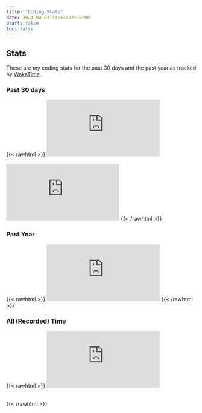 ```yaml
---
title: "Coding Stats"
date: 2024-04-07T14:53:22+10:00
draft: false
toc: false
---
```


## Stats
These are my coding stats for the past 30 days and the past year as tracked by [WakaTime](https://wakatime.com).

### Past 30 days
{{< rawhtml >}}
<embed src="https://wakatime.com/share/@imaprotein/701209a5-b4ab-4cf8-bf4a-62e8e671dfa8.svg"></embed>
<br/><br/>
<embed src="https://wakatime.com/share/@imaprotein/af02e6ec-a36f-4e6d-82ff-85ca9c680ac6.svg"></embed>
{{< /rawhtml >}}

### Past Year

{{< rawhtml >}}
<embed src="https://wakatime.com/share/@imaprotein/af06b3e7-ed11-4997-8e30-7a1d740b548f.svg"></embed>
{{< /rawhtml >}}

### All (Recorded) Time

{{< rawhtml >}}
<embed src="https://wakatime.com/share/@imaprotein/96208eef-4e89-41c3-b5da-80d47228b454.svg"></embed>
<br/><br/>

{{< /rawhtml >}}
